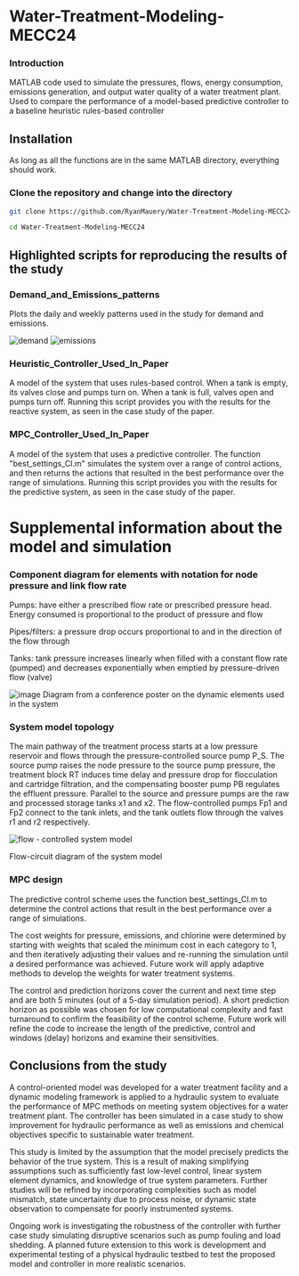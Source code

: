 # Water-Treatment-Modeling-MECC24

### Introduction

MATLAB code used to simulate the pressures, flows, energy consumption, emissions generation, and output water quality of a water treatment plant. 
Used to compare the performance of a model-based predictive controller to a baseline heuristic rules-based controller

## Installation

As long as all the functions are in the same MATLAB directory, everything should work. 

### Clone the repository and change into the directory
```sh
git clone https://github.com/RyanMauery/Water-Treatment-Modeling-MECC24.git

cd Water-Treatment-Modeling-MECC24
```

## Highlighted scripts for reproducing the results of the study

### Demand_and_Emissions_patterns
Plots the daily and weekly patterns used in the study for demand and emissions. 

![demand](https://github.com/user-attachments/assets/19dccf88-fd28-4f90-a27b-c391456cd0ab)
![emissions](https://github.com/user-attachments/assets/40dae28d-e296-458e-afd4-d03e66ccbc96)

### Heuristic_Controller_Used_In_Paper
A model of the system that uses rules-based control. 
When a tank is empty, its valves close and pumps turn on. When a tank is full, valves open and pumps turn off.
Running this script provides you with the results for the reactive system, as seen in the case study of the paper.

### MPC_Controller_Used_In_Paper
A model of the system that uses a predictive controller. 
The function "best_settings_Cl.m" simulates the system over a range of control actions, and then returns the actions that resulted in the best performance over the range of simulations.
Running this script provides you with the results for the predictive system, as seen in the case study of the paper.

# Supplemental information about the model and simulation

### Component diagram for elements with notation for node pressure and link flow rate

Pumps: have either a prescribed flow rate or prescribed pressure head. Energy consumed is proportional to the product of pressure and flow

Pipes/filters: a pressure drop occurs proportional to and in the direction of the flow through

Tanks: tank pressure increases linearly when filled with a constant flow rate (pumped) and decreases exponentially when emptied by pressure-driven flow (valve)

![image](https://github.com/user-attachments/assets/25d5c289-dfbf-4ed8-a095-c123416c3b4f)
Diagram from a conference poster on the dynamic elements used in the system

### System model topology

The main pathway of the treatment process starts at a low pressure reservoir and flows through the pressure-controlled source pump P_S. The source pump raises the node pressure to the source pump pressure, the treatment block RT induces time delay and pressure drop for flocculation and cartridge filtration, and the compensating booster pump PB regulates the effluent pressure. Parallel to the source and pressure pumps are the raw and processed storage tanks x1 and x2. The flow-controlled pumps Fp1 and Fp2 connect to the tank inlets, and the tank outlets flow through the valves r1 and r2 respectively.

![flow - controlled system model](https://github.com/user-attachments/assets/96c0bc73-9162-4906-bfa9-e3f2f9cdff94)

Flow-circuit diagram of the system model

### MPC design

The predictive control scheme uses the function best_settings_Cl.m to determine the control actions that result in the best performance over a range of simulations.

The cost weights for pressure, emissions, and chlorine were determined by starting with weights that scaled the minimum cost in each category to 1, and then iteratively adjusting their values and re-running the simulation until a desired performance was achieved.
Future work will apply adaptive methods to develop the weights for water treatment systems.

The control and prediction horizons cover the current and next time step and are both 5 minutes (out of a 5-day simulation period).
A short prediction horizon as possible was chosen for low computational complexity and fast turnaround to confirm the feasibility of the control scheme.
Future work will refine the code to increase the length of the predictive, control and windows (delay) horizons and examine their sensitivities.

## Conclusions from the study
A control-oriented model was developed for a water treatment facility and a dynamic modeling framework is applied to a hydraulic system to evaluate the performance of MPC methods on meeting system objectives for a water treatment plant.
The controller has been simulated in a case study to show improvement for hydraulic performance as well as emissions and chemical objectives specific to sustainable water treatment.

This study is limited by the assumption that the model precisely predicts the behavior of the true system.
This is a result of making simplifying assumptions such as sufficiently fast low-level control, linear system element dynamics, and knowledge of true system parameters.
Further studies will be refined by incorporating complexities such as model mismatch, state uncertainty due to process noise, or dynamic state observation to compensate for poorly instrumented systems.

Ongoing work is investigating the robustness of the controller with further case study simulating disruptive scenarios such as pump fouling and load shedding.
A planned future extension to this work is development and experimental testing of a physical hydraulic testbed to test the proposed model and controller in more realistic scenarios.

